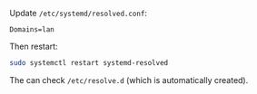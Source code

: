 Update `/etc/systemd/resolved.conf`:

```
Domains=lan
```

Then restart:

```bash
sudo systemctl restart systemd-resolved
```

The can check `/etc/resolve.d` (which is automatically created).